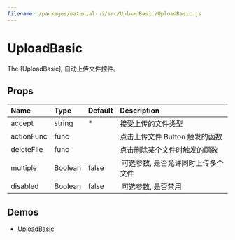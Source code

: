 ```yaml
---
filename: /packages/material-ui/src/UploadBasic/UploadBasic.js
---
```


<!--- This documentation is automatically generated, do not try to edit it. -->

# UploadBasic

The [UploadBasic], 自动上传文件控件。


## Props

| Name | Type | Default | Description |
|:-----|:-----|:--------|:------------|
| <span class="prop-name">accept</span> | <span class="prop-type">string</span> | <span class="prop-default">*</span> | 接受上传的文件类型 |
| <span class="prop-name">actionFunc</span> | <span class="prop-type">func</span> | <span class="prop-default"></span> |  点击上传文件 Button 触发的函数 |
| <span class="prop-name">deleteFile</span> | <span class="prop-type">func</span> | <span class="prop-default"></span> |  点击删除某个文件时触发的函数 |
| <span class="prop-name">multiple</span> | <span class="prop-type">Boolean</span> | <span class="prop-default">false</span> |  可选参数, 是否允许同时上传多个文件 |
| <span class="prop-name">disabled</span> | <span class="prop-type">Boolean</span> | <span class="prop-default">false</span> |  可选参数, 是否禁用 |

## Demos

- [UploadBasic](/demos/upload)
